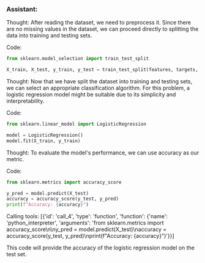 ### Assistant:

Thought: After reading the dataset, we need to preprocess it. Since there are no missing values in the dataset, we can proceed directly to splitting the data into training and testing sets.

Code:
```py
from sklearn.model_selection import train_test_split

X_train, X_test, y_train, y_test = train_test_split(features, targets, test_size=0.2, random_state=42)
```

Thought: Now that we have split the dataset into training and testing sets, we can select an appropriate classification algorithm. For this problem, a logistic regression model might be suitable due to its simplicity and interpretability.

Code:
```py
from sklearn.linear_model import LogisticRegression

model = LogisticRegression()
model.fit(X_train, y_train)
```

Thought: To evaluate the model's performance, we can use accuracy as our metric.

Code:
```py
from sklearn.metrics import accuracy_score

y_pred = model.predict(X_test)
accuracy = accuracy_score(y_test, y_pred)
print(f"Accuracy: {accuracy}")
```

Calling tools:
[{'id': 'call_4', 'type': 'function', 'function': {'name': 'python_interpreter', 'arguments': 'from sklearn.metrics import accuracy_score\n\ny_pred = model.predict(X_test)\naccuracy = accuracy_score(y_test, y_pred)\nprint(f"Accuracy: {accuracy}")'}}]

This code will provide the accuracy of the logistic regression model on the test set.